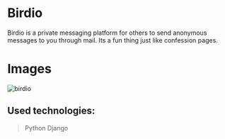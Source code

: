 # Birdio

Birdio is a private messaging platform for others to send anonymous messages to you through mail. Its a fun thing just like confession pages.


# Images

![birdio](https://user-images.githubusercontent.com/24393343/99485772-23a1d980-2989-11eb-9423-76e1f162cf61.png)


## Used technologies:
>Python
>Django
